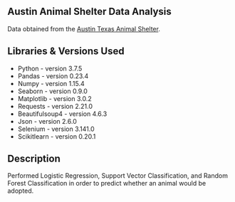 ## Austin Animal Shelter Data Analysis
Data obtained from the [Austin Texas Animal Shelter](https://data.austintexas.gov/Health-and-Community-Services/Austin-Animal-Center-Outcomes/9t4d-g238).


## Libraries & Versions Used
* Python - version 3.7.5
* Pandas - version 0.23.4
* Numpy - version 1.15.4
* Seaborn - version 0.9.0
* Matplotlib - version 3.0.2
* Requests - version 2.21.0
* Beautifulsoup4 - version 4.6.3
* Json - version 2.6.0
* Selenium - version 3.141.0
* Scikitlearn - version 0.20.1


## Description
Performed Logistic Regression, Support Vector Classification, and Random Forest Classification in order to predict whether an animal would be adopted.




